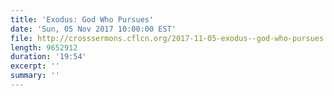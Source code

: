 ```yaml
---
title: 'Exodus: God Who Pursues'
date: 'Sun, 05 Nov 2017 10:00:00 EST'
file: http://crosssermons.cflcn.org/2017-11-05-exodus--god-who-pursues.m4a
length: 9652912
duration: '19:54'
excerpt: ''
summary: ''
---
```

